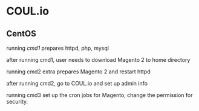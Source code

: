 # COUL.io  
## CentOS

running *cmd1* prepares httpd, php, mysql

after running cmd1, user needs to download Magento 2 to home directory

running cmd2 extra prepares Magento 2 and restart httpd

after running cmd2, go to COUL.io and set up admin info

running cmd3 set up the cron jobs for Magento, change the permission for
security. 


